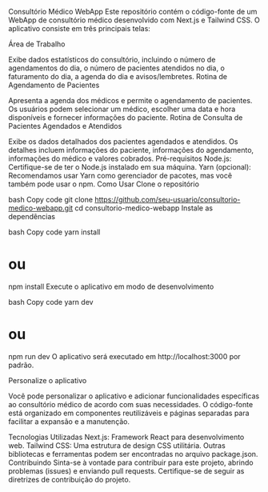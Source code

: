 Consultório Médico WebApp
Este repositório contém o código-fonte de um WebApp de consultório médico desenvolvido com Next.js e Tailwind CSS. O aplicativo consiste em três principais telas:

Área de Trabalho

Exibe dados estatísticos do consultório, incluindo o número de agendamentos do dia, o número de pacientes atendidos no dia, o faturamento do dia, a agenda do dia e avisos/lembretes.
Rotina de Agendamento de Pacientes

Apresenta a agenda dos médicos e permite o agendamento de pacientes. Os usuários podem selecionar um médico, escolher uma data e hora disponíveis e fornecer informações do paciente.
Rotina de Consulta de Pacientes Agendados e Atendidos

Exibe os dados detalhados dos pacientes agendados e atendidos. Os detalhes incluem informações do paciente, informações do agendamento, informações do médico e valores cobrados.
Pré-requisitos
Node.js: Certifique-se de ter o Node.js instalado em sua máquina.
Yarn (opcional): Recomendamos usar Yarn como gerenciador de pacotes, mas você também pode usar o npm.
Como Usar
Clone o repositório

bash
Copy code
git clone https://github.com/seu-usuario/consultorio-medico-webapp.git
cd consultorio-medico-webapp
Instale as dependências

bash
Copy code
yarn install
# ou
npm install
Execute o aplicativo em modo de desenvolvimento

bash
Copy code
yarn dev
# ou
npm run dev
O aplicativo será executado em http://localhost:3000 por padrão.

Personalize o aplicativo

Você pode personalizar o aplicativo e adicionar funcionalidades específicas ao consultório médico de acordo com suas necessidades. O código-fonte está organizado em componentes reutilizáveis e páginas separadas para facilitar a expansão e a manutenção.

Tecnologias Utilizadas
Next.js: Framework React para desenvolvimento web.
Tailwind CSS: Uma estrutura de design CSS utilitária.
Outras bibliotecas e ferramentas podem ser encontradas no arquivo package.json.
Contribuindo
Sinta-se à vontade para contribuir para este projeto, abrindo problemas (issues) e enviando pull requests. Certifique-se de seguir as diretrizes de contribuição do projeto.
